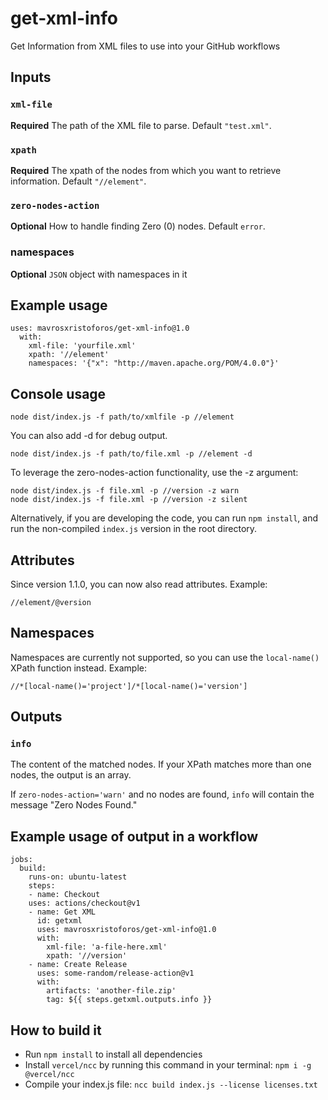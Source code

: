 # get-xml-info
 Get Information from XML files to use into your GitHub workflows

## Inputs

### `xml-file`

**Required** The path of the XML file to parse. Default `"test.xml"`.

### `xpath`

**Required** The xpath of the nodes from which you want to retrieve information. Default `"//element"`.

### `zero-nodes-action`

**Optional** How to handle finding Zero (0) nodes. Default `error`.

### namespaces

**Optional** `JSON` object with namespaces in it

## Example usage

    uses: mavrosxristoforos/get-xml-info@1.0
      with:
        xml-file: 'yourfile.xml'
        xpath: '//element'
        namespaces: '{"x": "http://maven.apache.org/POM/4.0.0"}'

## Console usage

    node dist/index.js -f path/to/xmlfile -p //element
    
You can also add -d for debug output.

    node dist/index.js -f path/to/file.xml -p //element -d

To leverage the zero-nodes-action functionality, use the -z argument:

    node dist/index.js -f file.xml -p //version -z warn
    node dist/index.js -f file.xml -p //version -z silent

Alternatively, if you are developing the code, you can run `npm install`, and run the non-compiled `index.js` version in the root directory.

## Attributes

Since version 1.1.0, you can now also read attributes. Example:

    //element/@version

## Namespaces

Namespaces are currently not supported, so you can use the `local-name()` XPath function instead. Example: 

    //*[local-name()='project']/*[local-name()='version']

## Outputs

### `info`

The content of the matched nodes. If your XPath matches more than one nodes, the output is an array.

If `zero-nodes-action='warn'` and no nodes are found, `info` will contain the message "Zero Nodes Found."

## Example usage of output in a workflow

    jobs:
      build:
        runs-on: ubuntu-latest
        steps:
        - name: Checkout
        uses: actions/checkout@v1
        - name: Get XML
          id: getxml
          uses: mavrosxristoforos/get-xml-info@1.0
          with:
            xml-file: 'a-file-here.xml'
            xpath: '//version'
        - name: Create Release
          uses: some-random/release-action@v1
          with:
            artifacts: 'another-file.zip'
            tag: ${{ steps.getxml.outputs.info }}

## How to build it
- Run `npm install` to install all dependencies
- Install `vercel/ncc` by running this command in your terminal: `npm i -g @vercel/ncc`
- Compile your index.js file: `ncc build index.js --license licenses.txt`
